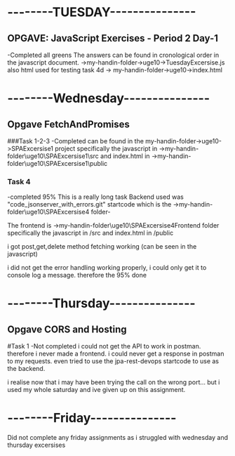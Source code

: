 # --------TUESDAY---------------
## OPGAVE: JavaScript Exercises - Period 2 Day-1 
-Completed all greens
The answers can be found in cronological order in the javascript document.
->my-handin-folder->uge10->TuesdayExcersise.js
also html used for testing task 4d -> my-handin-folder->uge10->index.html


# --------Wednesday---------------

## Opgave FetchAndPromises

###Task 1-2-3
-Completed
can be found in the my-handin-folder->uge10->SPAExcersise1 project
specifically the javascript in ->my-handin-folder\uge10\SPAExcersise1\src
and index.html in ->my-handin-folder\uge10\SPAExcersise1\public


### Task 4
-completed 95%
This is a really long task
Backend used was "code_jsonserver_with_errors.git" startcode which is the ->my-handin-folder\uge10\SPAExcersise4 folder-

The frontend is ->my-handin-folder\uge10\SPAExcersise4Frontend folder 
specifically the javascript in /src and index.html in /public

i got post,get,delete method fetching working (can be seen in the javascript)

i did not get the error handling working properly, i could only get it to console log a message. therefore the 95% done

# --------Thursday---------------

## Opgave CORS and Hosting

#Task 1
-Not completed
i could not get the API to work in postman. therefore i never made a frontend. i could never get a response in postman to my requests. 
even tried to use the jpa-rest-devops startcode to use as the backend.

i realise now that i may have been trying the call on the wrong port... but i used my whole saturday and ive given up on this assignment. 

# --------Friday---------------
Did not complete any friday assignments as i struggled with wednesday and thursday excersises
